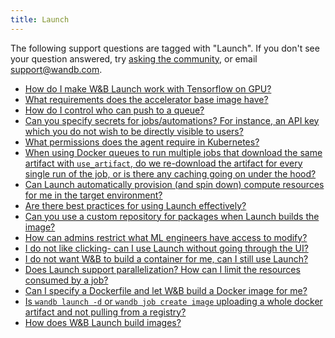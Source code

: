 ```yaml
---
title: Launch 
---
```

The following support questions are tagged with "Launch". If you don't see 
your question answered, try [asking the community](https://community.wandb.ai/), 
or email [support@wandb.com](mailto:support@wandb.com).

- [How do I make W&B Launch work with Tensorflow on GPU?](how_make_wb_launch_work_tensorflow_gpu.md)
- [What requirements does the accelerator base image have?](requirements_accelerator_base_image_have.md)
- [How do I control who can push to a queue?](how_control_who_can_push_queue.md)
- [Can you specify secrets for jobs/automations? For instance, an API key which you do not wish to be directly visible to users?](can_specify_secrets_jobsautomations_instance_api_key_wish_directly_visible.md)
- [What permissions does the agent require in Kubernetes?](permissions_agent_require_kubernetes.md)
- [When using Docker queues to run multiple jobs that download the same artifact with `use_artifact`, do we re-download the artifact for every single run of the job, or is there any caching going on under the hood?](docker_queues_run_multiple_jobs_that_download_same_artifact_useartifact.md)
- [Can Launch automatically provision (and spin down) compute resources for me in the target environment?](can_launch_automatically_provision_spin_compute_resources_me_target_environment.md)
- [Are there best practices for using Launch effectively?](there_best_practices_launch_effectively.md)
- [Can you use a custom repository for packages when Launch builds the image?](can_custom_repository_packages_launch_builds_image.md)
- [How can admins restrict what ML engineers have access to modify?](how_can_admins_restrict_ml_engineers_have_access_modify_example.md)
- [I do not like clicking- can I use Launch without going through the UI?](like_clicking_can_launch_without_going_ui.md)
- [I do not want W&B to build a container for me, can I still use Launch?](wb_build_container_me_can_still_launch.md)
- [Does Launch support parallelization?  How can I limit the resources consumed by a job?](launch_support_parallelization_how_can_limit_resources_consumed_job.md)
- [Can I specify a Dockerfile and let W&B build a Docker image for me?](can_specify_dockerfile_let_wb_build_docker_image_me.md)
- [Is `wandb launch -d` or `wandb job create image` uploading a whole docker artifact and not pulling from a registry?](wandb_launch_d_wandb_job_create_image_uploading_whole_docker.md)
- [How does W&B Launch build images?](how_wb_launch_build_images.md)
